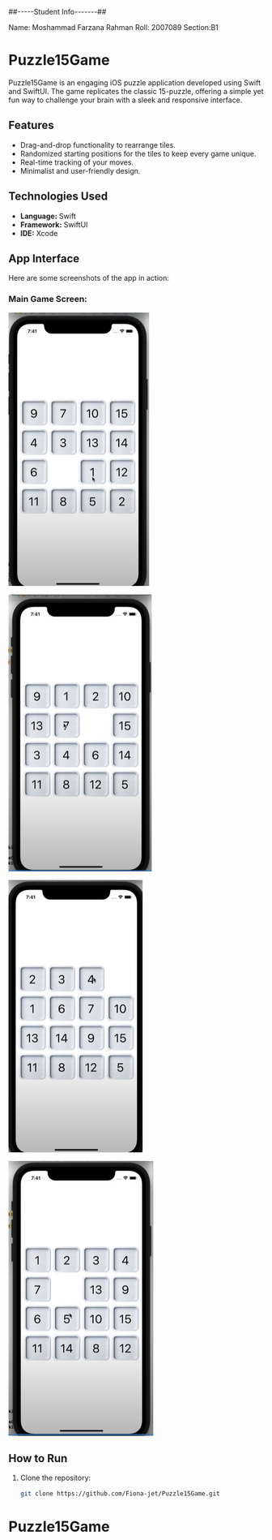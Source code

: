 
##-----Student Info-------##

Name: Moshammad Farzana Rahman
Roll: 2007089
Section:B1


# Puzzle15Game

Puzzle15Game is an engaging iOS puzzle application developed using Swift and SwiftUI. The game replicates the classic 15-puzzle, offering a simple yet fun way to challenge your brain with a sleek and responsive interface.

## Features
- Drag-and-drop functionality to rearrange tiles.
- Randomized starting positions for the tiles to keep every game unique.
- Real-time tracking of your moves.
- Minimalist and user-friendly design.

## Technologies Used
- **Language:** Swift
- **Framework:** SwiftUI
- **IDE:** Xcode

## App Interface
Here are some screenshots of the app in action:
### Main Game Screen:
![Game Interface 1](https://github.com/Fiona-jet/Puzzle15Game/blob/main/images/Screenshot%202024-11-17%20231911.png)

![Game Interface 2](https://github.com/Fiona-jet/Puzzle15Game/blob/main/images/Screenshot%202024-11-17%20231921.png)

![Game Interface 3](https://github.com/Fiona-jet/Puzzle15Game/blob/main/images/Screenshot%202024-11-17%20231939.png)

![Game Interface 4](https://github.com/Fiona-jet/Puzzle15Game/blob/main/images/Screenshot%202024-11-17%20231948.png)



## How to Run
1. Clone the repository:
   ```bash
   git clone https://github.com/Fiona-jet/Puzzle15Game.git
# Puzzle15Game
